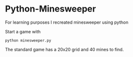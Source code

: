 # Python-Minesweeper
For learning purposes I recreated minesweeper using python


Start a game with
```
python minesweeper.py
```

The standard game has a 20x20 grid and 40 mines to find.
